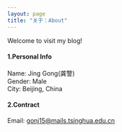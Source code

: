 ```yaml
---
layout: page
title: "关于：About"
---
```

Welcome to visit my blog!

#### 1.Personal Info
Name: Jing Gong(龚警)  
Gender: Male  
City: Beijing, China  

 
#### 2.Contract
Email: gonj15@mails.tsinghua.edu.cn 

